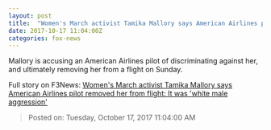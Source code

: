 ```yaml
---
layout: post
title:  "Women's March activist Tamika Mallory says American Airlines pilot removed her from flight: It was 'white male aggression'"
date: 2017-10-17 11:04:00Z
categories: fox-news
---
```


Mallory is accusing an American Airlines pilot of discriminating against her, and ultimately removing her from a flight on Sunday.


Full story on F3News: [Women's March activist Tamika Mallory says American Airlines pilot removed her from flight: It was 'white male aggression'](http://www.f3nws.com/n/ZxdmUC)

> Posted on: Tuesday, October 17, 2017 11:04:00 AM
